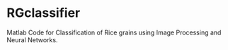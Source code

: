 # RGclassifier
Matlab Code for Classification of Rice grains using Image Processing and Neural Networks.
